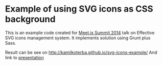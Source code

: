 Example of using SVG icons as CSS background
=================
This is an example code created for [Meet.js Summit 2014](http://summit.meetjs.pl/2014/) talk on Effective SVG icons management system.
It implements solution using Grunt plus Sass.

Result can be see on http://kamilkoterba.github.io/svg-icons-example/
And link to [presentation](http://kamilkoterba.github.io/slides/meetjs-summit-2014/)
